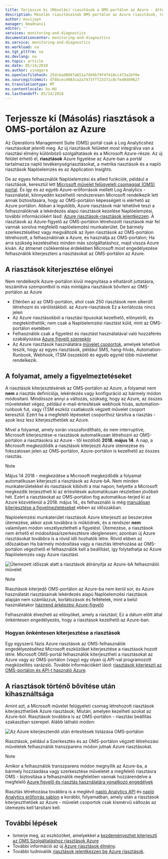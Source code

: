 ```yaml
---
title: Terjessze ki (Másolás) riasztások a OMS-portálon az Azure - áttekintése |} Microsoft Docs
description: Másolás riasztásainak OMS-portálon az Azure riasztások, részletek körül közös vásárlói kérdésekre folyamatának áttekintése.
author: msvijayn
manager: kmadnani1
editor: ''
services: monitoring-and-diagnostics
documentationcenter: monitoring-and-diagnostics
ms.service: monitoring-and-diagnostics
ms.workload: na
ms.tgt_pltfrm: na
ms.devlang: na
ms.topic: article
ms.date: 05/14/2018
ms.author: vinagara
ms.openlocfilehash: 25dcbad8607a651a7dd4b79f4f418cc473a2bf0e
ms.sourcegitcommit: d78bcecd983ca2a7473fff23371c8cfed0d89627
ms.translationtype: MT
ms.contentlocale: hu-HU
ms.lasthandoff: 05/14/2018
---
```

# <a name="extend-copy-alerts-from-oms-portal-into-azure"></a>Terjessze ki (Másolás) riasztások a OMS-portálon az Azure
Az Operations Management Suite (OMS) portál csak a Log Analyticshez riasztásokat jeleníti meg.  Az új riasztások felületet most integrálva van a riasztási élmény különböző szolgáltatások és a Microsoft Azure-része. Az új felület érhető el, **riasztások** Azure figyelése az Azure-ban a portál tartalmazza napló tevékenységriasztásokat, a metrika riasztások és a napló riasztások Naplóelemzés és az Application Insights. 


De az egyes felhasználók Naplóelemzési és allied funkciók, például a riasztások, keresztül lett [Microsoft művelet felügyeleti csomaggal (OMS) portal](../operations-management-suite/operations-management-suite-overview.md). És így és az egyéb Azure-erőforrások mellett Log Analytics - használatát, könnyedén kezelhető rendszeresen Microsoft rendelkezik lett annak biztosítására, hogy az OMS-portálon képességeit is elérhető az Azure portálon. Abban a legutóbb, Azure riasztások már lehetővé teszi a felhasználóknak a lekérdezés alapú riasztások kezelése Naplóelemzési, további információkért lásd: [Azure riasztások-riasztások jelentkezzen](monitor-alerts-unified-log.md). A riasztások az Azure-figyelő az OMS-portálon létrehozott riasztások már fel vannak sorolva megfelelő naplóelemzési munkaterület. De bármely szerkesztéséhez vagy megváltozik az ilyen riasztások az OMS-portálon létrehozott, a felhasználónak a Azure, és használja az OMS-portálon; Ha arra szükség kezeléséhez minden más szolgáltatáshoz, majd vissza Azure kíván. Az átmenet csökkentése érdekében Microsoft most engedélyezése felhasználók kiterjeszteni a riasztásokat az OMS-portálon az Azure.

## <a name="benefits-of-extending-your-alerts"></a>A riasztások kiterjesztése előnyei
Nem rendelkezik Azure-portálon kívül megnyitása a elhatárolt juttatásra, leszámítva szempontból is más mintájára riasztások bővíteni az OMS-portálon az Azure

- Eltérően az az OMS-portálon, ahol csak 250 riasztások nem sikerült létrehozni és várólistákból. az Azure-riasztások Ez a korlátozás nincs jelen
- Az Azure riasztásokból a riasztási típusokat kezelhető, előnyeiről, és megtekinthetők; nem csak a Naplóelemzési riasztást küld, mint az OMS-portálon esetében
- Felhasználók csak a figyelést és riasztást használatával való hozzáférés szabályozása [Azure figyelő szerepkör](monitoring-roles-permissions-security.md)
- Az Azure riasztások használatára [művelet csoportok](monitoring-action-groups.md), amelyek lehetővé teszik, hogy az egyes riasztások, például SMS, hang-hívás, Automation-Runbook, Webhook, ITSM összekötő és egyéb egynél több művelettel rendelkezik. 

## <a name="process-of-extending-your-alerts"></a>A folyamat, amely a figyelmeztetéseket
A riasztások kiterjesztésének az OMS-portálon az Azure, a folyamat nem **nem** a riasztás definíciója, lekérdezés vagy konfiguráció az bármely módon módosítani. Mindössze annyi a változás, szükség, hogy az Azure, az összes műveleteket végez, például e-mail-értesítések webhook hívás, automation-runbook fut, vagy ITSM eszköz csatlakozik végzett művelet csoport keresztül. Ezért ha a megfelelő lépéseket csoporthoz társítva a riasztás - azok lesz lesz kiterjeszthetőek az Azure.

Mivel a folyamat, amely során visszafordítható, és nem interruptive, Microsoft kiterjesztése-e riasztások automatikusan létrehozni az OMS-portálon a riasztásokra az Azure - től kezdődő **2018. május 14**. A nap, a Microsoft megkezdődik a riasztások kiterjeszti Azure ütemezése és fokozatosan jelen az OMS-portálon, Azure-portálon is kezelhető az összes riasztás. 

> [!NOTE]
> Május 14 2018 - megkezdése a Microsoft megkezdődik a folyamat automatikusan kiterjeszti a riasztások az Azure-bA. Nem minden munkaterületekkel és riasztások kibővíti a mai napon; helyette a Microsoft megkezdik terjesztheti ki az értesítések automatikusan részletben jövőbeli hét. Ezért a riasztásokat az OMS-portálon fog automatikus-terjed ki az Azure közvetlenül a 2018. május 14., és felhasználó is még [manuálisan kiterjesztése a figyelmeztetéseket](monitoring-alerts-extend-tool.md) ebben az időszakban.

Naplóelemzési munkaterület riasztások Azure kiterjeszti az beszerzése ütemezése, akkor azok továbbra is működnek, és a rendszer **nem** valamilyen módon veszélyeztetheti a figyelést. Ütemezése, a riasztások nem érhető el módosítása/szerkesztésre ideiglenesen; azonban új Azure riasztásokat továbbra is a rövid idő hozhatók létre. Rövid ebben az időszakban Ha bármely módosítása vagy a riasztás létrehozása az OMS-portálon végezhető el felhasználók kell a beállítást, így folytathatja az Azure Naplóelemzés vagy Azure riasztást.

 ![Ütemezett időszak alatt a riasztások átirányítja az Azure-bA felhasználói művelet](./media/monitor-alerts-extend/ScheduledDirection.png)

> [!NOTE]
> Riasztások kiterjedő OMS-portálon az Azure-ba nem kerül sor, és Azure használatát riasztásainak lekérdezés alapú Naplóelemzési riasztások alapján nem számlázzuk, korlátozások és feltételek, mint a belül használatakor [házirend árképzési Azure-figyelő](https://azure.microsoft.com/pricing/details/monitor/)  

Felhasználók élvezheti az előnyöket, amely a riasztást; Ez a dátum előtt által önkéntesen engedélyezés, hogy a riasztások kezelhető az Azure-ban.

### <a name="how-to-voluntarily-extending-your-alerts"></a>Hogyan önkéntesen kiterjesztése a riasztások
Egy egyszerű fázis Azure riasztások az OMS-felhasználók engedélyezéséhez Microsoft eszközöket kiterjesztése a riasztások hozott létre. Microsoft OMS-portál felhasználók kiterjesztheti a riasztásokat az Azure vagy az OMS-portálon (vagy) egy olyan új API-val programozott megközelítés varázsló. További információkért lásd: [riasztások kiterjeszti az OMS-portálon és API-t használó Azure](monitoring-alerts-extend-tool.md).


## <a name="usage-after-extending-your-alerts"></a>A riasztások történő bővítése után kihasználtsága
Amint azt, a Microsoft művelet felügyeleti csomag létrehozott riasztások kiterjeszthetőek Azure riasztások; Miután, amelyen kezelheti azokat az Azure-ból. Riasztások továbbra is az OMS-portálon - riasztási beállítás szakaszban szerepel. Alább látható módon:

 ![Az Azure kiterjesztendő után értesítések listázása OMS-portálon](./media/monitor-alerts-extend/PostExtendList.png)

Riasztások, például a Szerkesztés és az OMS-portálon végzett létrehozási műveletek felhasználók transzparens módon jutnak Azure riasztásokat. 

> [!NOTE]
> Amikor a felhasználók transzparens módon megnyílik az Azure-ba, a bármely hozzáadása vagy szerkesztése műveletet a megfelelő riasztásra OMS - biztosítása a felhasználók megfelelően vannak hozzárendelve a megfelelő [Azure figyelő és riasztás használatára vonatkozó engedélyek](monitoring-roles-permissions-security.md)

Riasztás létrehozása továbbra is a meglévő [napló Analytics API](../log-analytics/log-analytics-api-alerts.md) és [napló Analytics erőforrás sablon](../monitoring/monitoring-solutions-resources-searches-alerts.md) a korábbi, folyamatban, amely után a riasztások kiterjeszthetőek az Azure - művelet csoportok csak kismérvű változás az ütemezés kell társítani kell.

## <a name="next-steps"></a>További lépések

* Ismerje meg, az eszközöket, amelyekkel a [kezdeményezhet kiterjeszti az OMS Szolgáltatáshoz riasztások Azure](monitoring-alerts-extend-tool.md)
* További információ az új [Azure riasztások élmény](monitoring-overview-unified-alerts.md).
* További tudnivalók [riasztások jelentkezzen be Azure riasztások](monitor-alerts-unified-log.md).
